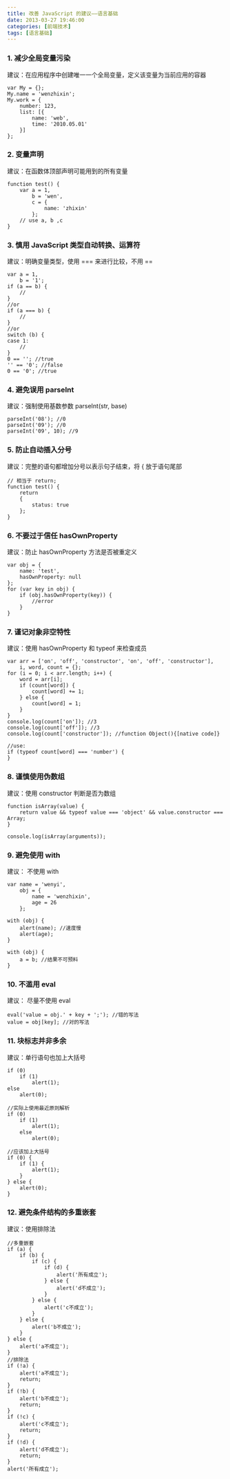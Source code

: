 ```yaml
---
title: 改善 JavaScript 的建议——语言基础
date: 2013-03-27 19:46:00
categories: [前端技术]
tags: [语言基础]
---
```


### 1. 减少全局变量污染

建议：在应用程序中创建唯一一个全局变量，定义该变量为当前应用的容器

    var My = {};
    My.name = 'wenzhixin';
    My.work = {
        number: 123,
        list: [{
            name: 'web',
            time: '2010.05.01'
        }]
    };

### 2. 变量声明

建议：在函数体顶部声明可能用到的所有变量

    function test() {
        var a = 1,
            b = 'wen',
            c = {
                name: 'zhixin'
            };
        // use a, b ,c
    }

### 3. 慎用 JavaScript 类型自动转换、运算符

建议：明确变量类型，使用 === 来进行比较，不用 ==

    var a = 1,
        b = '1';
    if (a == b) {
        //
    }
    //or
    if (a === b) {
        //
    }
    //or
    switch (b) {
    case 1:
        //
    }
    0 == ''; //true
    '' == '0'; //false
    0 == '0'; //true

### 4. 避免误用 parseInt

建议：强制使用基数参数 parseInt(str, base)
    
    parseInt('08'); //0
    parseInt('09'); //0
    parseInt('09', 10); //9

### 5. 防止自动插入分号

建议：完整的语句都增加分号以表示句子结束，将 { 放于语句尾部

    // 相当于 return;
    function test() {
        return 
        {
            status: true
        };
    }

### 6. 不要过于信任 hasOwnProperty

建议：防止 hasOwnProperty 方法是否被重定义

    var obj = {
        name: 'test',
        hasOwnProperty: null
    };
    for (var key in obj) {
        if (obj.hasOwnProperty(key)) {
            //error
        }
    }

### 7. 谨记对象非空特性

建议：使用 hasOwnProperty 和 typeof 来检查成员

    var arr = ['on', 'off', 'constructor', 'on', 'off', 'constructor'],
        i, word, count = {};
    for (i = 0; i < arr.length; i++) {
        word = arr[i];
        if (count[word]) {
            count[word] += 1;
        } else {
            count[word] = 1;
        }
    }
    console.log(count['on']); //3
    console.log(count['off']); //3
    console.log(count['constructor']); //function Object(){[native code]}
    
    //use:
    if (typeof count[word] === 'number') {
    }

### 8. 谨慎使用伪数组

建议：使用 constructor 判断是否为数组

    function isArray(value) {
        return value && typeof value === 'object' && value.constructor === Array;
    }
    
    console.log(isArray(arguments));
    
### 9. 避免使用 with

建议： 不使用 with

    var name = 'wenyi',
        obj = {
            name = 'wenzhixin',
            age = 26
        };
    
    with (obj) {
        alert(name); //速度慢
        alert(age);
    }
    
    with (obj) {
        a = b; //结果不可预料
    }

### 10. 不滥用 eval

建议： 尽量不使用 eval

    eval('value = obj.' + key + ';'); //错的写法
    value = obj[key]; //对的写法
    
### 11. 块标志并非多余

建议：单行语句也加上大括号

    if (0) 
        if (1)
            alert(1);
    else
        alert(0);
        
    //实际上使用最近原则解析
    if (0) 
        if (1)
            alert(1);
        else 
            alert(0);
    
    //应该加上大括号
    if (0) {
        if (1) {
            alert(1);
        }
    } else {
        alert(0);
    }

### 12. 避免条件结构的多重嵌套

建议：使用排除法

    //多重嵌套
    if (a) {
        if (b) {
            if (c) {
                if (d) {
                    alert('所有成立');
                } else {
                    alert('d不成立');
                }
            } else {
                alert('c不成立');
            }
        } else {
            alert('b不成立');
        }
    } else {
        alert('a不成立');
    }
    //排除法
    if (!a) {
        alert('a不成立');
        return;
    }
    if (!b) {
        alert('b不成立');
        return;
    }
    if (!c) {
        alert('c不成立');
        return;
    }
    if (!d) {
        alert('d不成立');
        return;
    }
    alert('所有成立');
